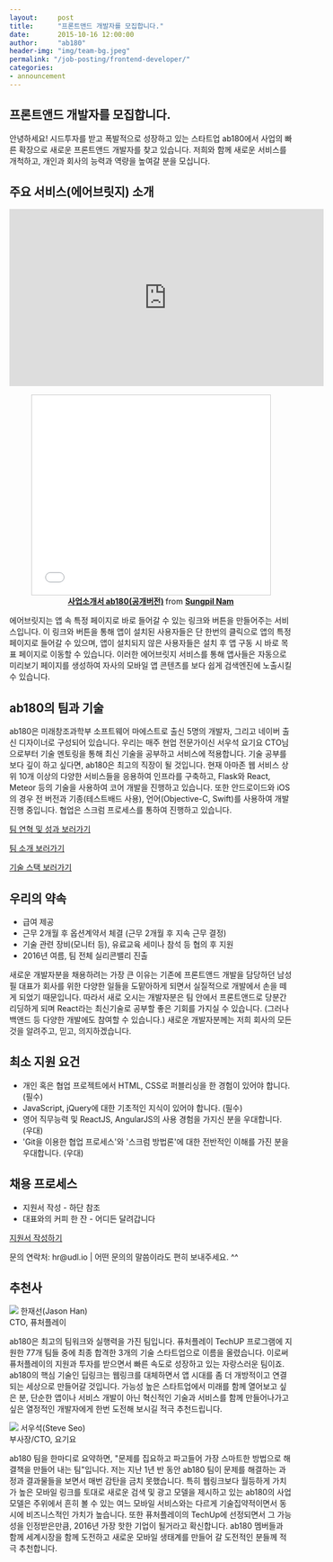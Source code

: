 ```yaml
---
layout:     post
title:      "프론트앤드 개발자를 모집합니다."
date:       2015-10-16 12:00:00
author:     "ab180"
header-img: "img/team-bg.jpeg"
permalink: "/job-posting/frontend-developer/"
categories:
- announcement
---
```


<h2 class="section-heading">프론트앤드 개발자를 모집합니다.</h2>

<p>안녕하세요! 시드투자를 받고 폭발적으로 성장하고 있는 스타트업 ab180에서 사업의 빠른 확장으로 새로운 프론트앤드 개발자를 찾고 있습니다. 저희와 함께 새로운 서비스를 개척하고, 개인과 회사의 능력과 역량을
    높여갈 분을 모십니다.</p>

<h2 class="section-heading">주요 서비스(에어브릿지) 소개</h2>

<iframe width="560" height="315" src="https://www.youtube.com/embed/rQUoDxsZ5Tk" frameborder="0"
        allowfullscreen></iframe>

<p style="margin: 15px 0;"></p>

<iframe src="//www.slideshare.net/slideshow/embed_code/key/iPufHQqBo7CwuZ" width="425" height="355" frameborder="0"
        marginwidth="0" marginheight="0" scrolling="no"
        style="border:1px solid #CCC; border-width:1px; margin-bottom:5px; max-width: 100%; display: block; margin: 0 auto;"
        allowfullscreen></iframe>
<div style="margin-bottom:5px; text-align: center;"><strong> <a href="//www.slideshare.net/SungpilNam/ab180"
                                                                title="사업소개서 ab180(공개버전)" target="_blank">사업소개서
    ab180(공개버전)</a> </strong> from <strong><a href="//www.slideshare.net/SungpilNam" target="_blank">Sungpil
    Nam</a></strong></div>

<p>에어브릿지는 앱 속 특정 페이지로 바로 들어갈 수 있는 링크와 버튼을 만들어주는 서비스입니다. 이 링크와 버튼을 통해 앱이 설치된 사용자들은 단 한번의 클릭으로 앱의 특정 페이지로 들어갈 수 있으며, 앱이
    설치되지 않은 사용자들은 설치 후 앱 구동 시 바로 목표 페이지로 이동할 수 있습니다. 이러한 에어브릿지 서비스를 통해 앱사들은 자동으로 미리보기 페이지를 생성하여 자사의 모바일 앱 콘텐츠를 보다 쉽게
    검색엔진에 노출시킬 수 있습니다.</p>

<h2 class="section-heading">ab180의 팀과 기술</h2>

<p>ab180은 미래창조과학부 소프트웨어 마에스트로 출신 5명의 개발자, 그리고 네이버 출신 디자이너로 구성되어 있습니다. 우리는 매주 현업 전문가이신 서우석 요기요 CTO님으로부터 기술 멘토링을 통해 최신 기술을
    공부하고 서비스에 적용합니다. 기술 공부를 보다 깊이 하고 싶다면, ab180은 최고의 직장이 될 것입니다. 현재 아마존 웹 서비스 상위 10개 이상의 다양한 서비스들을 응용하여 인프라를 구축하고,
    Flask와 React, Meteor 등의 기술을 사용하여 코어 개발을 진행하고 있습니다. 또한 안드로이드와 iOS의 경우 전 버전과 기종(테스트배드 사용), 언어(Objective-C, Swift)를
    사용하여 개발 진행 중입니다. 협업은 스크럼 프로세스를 통하여 진행하고 있습니다.</p>

<a href="{{ site.baseurl }}/history/" target="_blank" type="button" class="btn btn-default">팀 연혁 및 성과 보러가기</a>

<a href="{{ site.baseurl }}/team/" target="_blank" type="button" class="btn btn-default">팀 소개 보러가기</a>

<a href="http://stackshare.io/ab180" target="_blank" type="button" class="btn btn-default">기술 스택 보러가기</a>

<h2 class="section-heading">우리의 약속</h2>

<ul>
    <li>급여 제공</li>
    <li>근무 2개월 후 옵션계약서 체결 (근무 2개월 후 지속 근무 결정)</li>
    <li>기술 관련 장비(모니터 등), 유료교육 세미나 참석 등 협의 후 지원</li>
    <li>2016년 여름, 팀 전체 실리콘밸리 진출</li>
</ul>

<p>새로운 개발자분을 채용하려는 가장 큰 이유는 기존에 프론트앤드 개발을 담당하던 남성필 대표가 회사를 위한 다양한 일들을 도맡아하게 되면서 실질적으로 개발에서 손을 떼게 되었기 때문입니다. 따라서 새로 오시는
    개발자분은 팀 안에서 프론트앤드로 당분간 리딩하게 되며 React라는 최신기술로 공부할 좋은 기회를 가지실 수 있습니다. (그러나 백앤드 등 다양한 개발에도 참여할 수 있습니다.) 새로운 개발자분께는 저희
    회사의 모든 것을 알려주고, 믿고, 의지하겠습니다.</p>

<h2 class="section-heading">최소 지원 요건</h2>

<ul>
    <li>개인 혹은 협업 프로젝트에서 HTML, CSS로 퍼블리싱을 한 경험이 있어야 합니다. (필수)</li>
    <li>JavaScript, jQuery에 대한 기초적인 지식이 있어야 합니다. (필수)</li>
    <li>영어 직무능력 및 ReactJS, AngularJS의 사용 경험을 가지신 분을 우대합니다. (우대)</li>
    <li>'Git을 이용한 협업 프로세스'와 '스크럼 방법론'에 대한 전반적인 이해를 가진 분을 우대합니다. (우대)</li>
</ul>

<h2 class="section-heading">채용 프로세스</h2>

<ul>
    <li>지원서 작성 - 하단 참조</li>
    <li>대표와의 커피 한 잔 - 어디든 달려갑니다</li>
</ul>

<a href="https://docs.google.com/forms/d/1XE7ggfys2JyMO2waf_jxDV0voOKJgHL57nxw7Kl2IrI/viewform?usp=send_form"
   target="_blank" type="button" class="btn btn-default">지원서 작성하기</a>

<p>문의 연락처: hr@udl.io | 어떤 문의의 말씀이라도 편히 보내주세요. ^^</p>

<h2 class="section-heading">추천사</h2>
<div class="row">
    <div class="col-sm-4">
        <p class="text-muted text-center">
            <img src="{{ site.baseurl }}/img/team/jason.jpg" class="img-circle img-responsive"/>
            한재선(Jason Han)
            <br/>CTO, 퓨처플레이
        </p>
    </div>
    <div class="col-sm-8">
        <p>ab180은 최고의 팀워크와 실행력을 가진 팀입니다. 퓨처플레이 TechUP 프로그램에 지원한 77개 팀들 중에
            최종 합격한 3개의 기술 스타트업으로 이름을 올렸습니다. 이로써 퓨처플레이의 지원과 투자를 받으면서
            빠른 속도로 성장하고 있는 자랑스러운 팀이죠. ab180의 핵심 기술인 딥링크는 웹링크를 대체하면서 앱 시대를
            좀 더 개방적이고 연결되는 세상으로 만들어갈 것입니다. 가능성 높은 스타트업에서 미래를 함께 열어보고 싶은 분,
            단순한 앱이나 서비스 개발이 아닌 혁신적인 기술과 서비스를 함께 만들어나가고 싶은 열정적인 개발자에게
            한번 도전해 보시길 적극 추천드립니다. </p>
    </div>
</div>
<div class="row">
    <div class="col-sm-4">
        <p class="text-muted text-center">
            <img src="{{ site.baseurl }}/img/team/wooseok.png" class="img-circle img-responsive"/>
            서우석(Steve Seo)
            <br/>부사장/CTO, 요기요
        </p>
    </div>
    <div class="col-sm-8">
        <p>ab180 팀을 한마디로 요약하면, "문제를 집요하고 파고들어 가장 스마트한 방법으로 해결책을 만들어 내는 팀"입니다. 저는 지난 1년 반 동안 ab180 팀이 문제를 해결하는 과정과 결과물들을
            보면서 매번 감탄을 금치 못했습니다. 특히 웹링크보다 월등하게 가치가 높은 모바일 링크를 토대로 새로운 검색 및 광고 모델을 제시하고 있는 ab180의 사업 모델은 주위에서 흔히 볼 수 있는
            여느 모바일 서비스와는 다르게 기술집약적이면서 동시에 비즈니스적인 가치가 높습니다. 또한 퓨처플레이의 TechUp에 선정되면서 그 가능성을 인정받은만큼, 2016년 가장 핫한 기업이 될거라고
            확신합니다. ab180 멤버들과 함께 세계시장을 함께 도전하고 새로운 모바일 생태계를 만들어 갈 도전적인 분들께 적극 추천합니다. </p>
    </div>
</div>